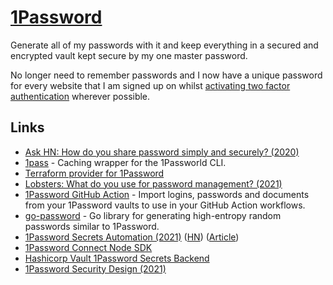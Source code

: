 # [1Password](https://1password.com)

Generate all of my passwords with it and keep everything in a secured and encrypted vault kept secure by my one master password.

No longer need to remember passwords and I now have a unique password for every website that I am signed up on whilst [activating two factor authentication](https://support.1password.com/one-time-passwords/) wherever possible.

## Links

- [Ask HN: How do you share password simply and securely? (2020)](https://news.ycombinator.com/item?id=23020183)
- [1pass](https://github.com/dcreemer/1pass) - Caching wrapper for the 1Passworld CLI.
- [Terraform provider for 1Password](https://github.com/anasinnyk/terraform-provider-onepassword)
- [Lobsters: What do you use for password management? (2021)](https://lobste.rs/s/emqfkc/what_do_you_use_for_password_management)
- [1Password GitHub Action](https://github.com/RobotsAndPencils/1password-action) - Import logins, passwords and documents from your 1Password vaults to use in your GitHub Action workflows.
- [go-password](https://github.com/sethvargo/go-password) - Go library for generating high-entropy random passwords similar to 1Password.
- [1Password Secrets Automation (2021)](https://1password.com/secrets/) ([HN](https://news.ycombinator.com/item?id=26794040)) ([Article](https://blog.1password.com/introducing-secrets-automation/))
- [1Password Connect Node SDK](https://github.com/1Password/connect-sdk-js)
- [Hashicorp Vault 1Password Secrets Backend](https://github.com/1Password/vault-plugin-secrets-onepassword)
- [1Password Security Design (2021)](https://1password.com/files/1Password-White-Paper.pdf)
